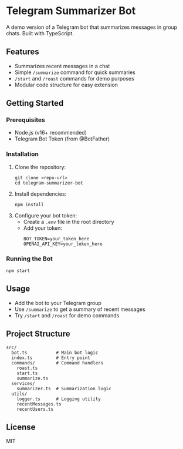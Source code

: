 # Telegram Summarizer Bot

A demo version of a Telegram bot that summarizes messages in group chats. Built with TypeScript.

## Features
- Summarizes recent messages in a chat
- Simple `/summarize` command for quick summaries
- `/start` and `/roast` commands for demo purposes
- Modular code structure for easy extension

## Getting Started

### Prerequisites
- Node.js (v16+ recommended)
- Telegram Bot Token (from @BotFather)

### Installation
1. Clone the repository:
   ```pwsh
   git clone <repo-url>
   cd telegram-summarizer-bot
   ```
2. Install dependencies:
   ```pwsh
   npm install
   ```
3. Configure your bot token:
   - Create a `.env` file in the root directory
   - Add your token:
     ```env
     BOT_TOKEN=your_token_here
     OPENAI_API_KEY=your_token_here
     ```

### Running the Bot
```pwsh
npm start
```

## Usage
- Add the bot to your Telegram group
- Use `/summarize` to get a summary of recent messages
- Try `/start` and `/roast` for demo commands

## Project Structure
```
src/
  bot.ts           # Main bot logic
  index.ts         # Entry point
  commands/        # Command handlers
    roast.ts
    start.ts
    summarize.ts
  services/
    summarizer.ts  # Summarization logic
  utils/
    logger.ts      # Logging utility
    recentMessages.ts
    recentUsers.ts
```

## License
MIT
